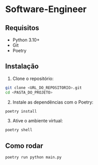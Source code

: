 # Software-Engineer

## Requisitos
- Python 3.10+
- Git
- Poetry

## Instalação
1. Clone o repositório:
```bash
git clone <URL_DO_REPOSITORIO>.git
cd <PASTA_DO_PROJETO>
```

2. Instale as dependências com o Poetry:
```bash
poetry install
```

3. Ative o ambiente virtual:
```bash
poetry shell
```

## Como rodar

```bash
poetry run python main.py
```
